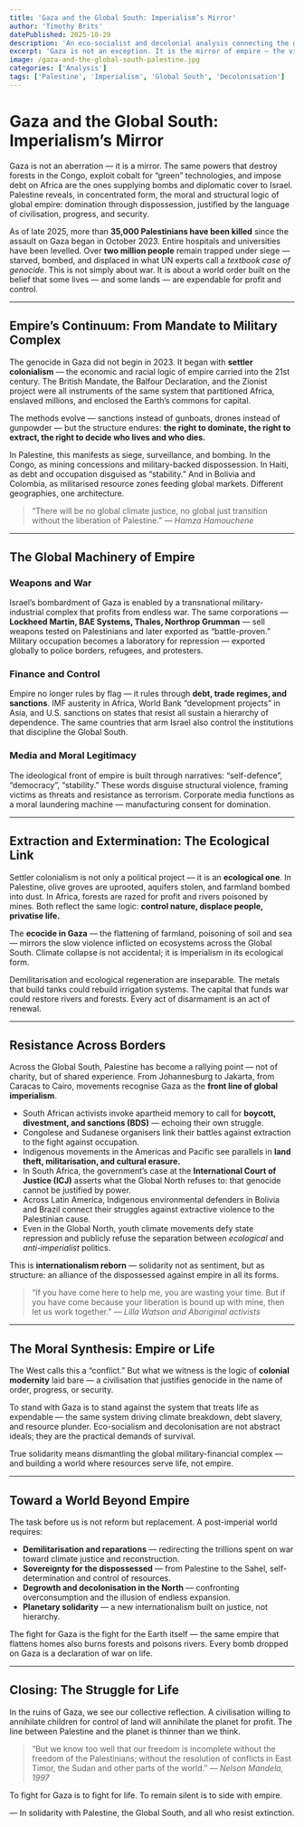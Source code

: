```yaml
---
title: 'Gaza and the Global South: Imperialism’s Mirror'
author: 'Timothy Brits'
datePublished: 2025-10-29
description: 'An eco-socialist and decolonial analysis connecting the genocide in Gaza to the global architecture of imperialism — showing how the same system that bombs Palestine also impoverishes, extracts, and exploits the Global South.'
excerpt: 'Gaza is not an exception. It is the mirror of empire — the visible frontier of a system that destroys life for profit and control. From Palestine to Congo, from Yemen to Haiti, the same machinery of domination operates under different flags.'
image: /gaza-and-the-global-south-palestine.jpg
categories: ['Analysis']
tags: ['Palestine', 'Imperialism', 'Global South', 'Decolonisation']
---
```


# Gaza and the Global South: Imperialism’s Mirror

Gaza is not an aberration — it is a mirror.
The same powers that destroy forests in the Congo, exploit cobalt for “green” technologies, and impose debt on Africa are the ones supplying bombs and diplomatic cover to Israel.
Palestine reveals, in concentrated form, the moral and structural logic of global empire: domination through dispossession, justified by the language of civilisation, progress, and security.

As of late 2025, more than **35,000 Palestinians have been killed** since the assault on Gaza began in October 2023.
Entire hospitals and universities have been levelled. Over **two million people** remain trapped under siege — starved, bombed, and displaced in what UN experts call a _textbook case of genocide_.
This is not simply about war. It is about a world order built on the belief that some lives — and some lands — are expendable for profit and control.

---

## Empire’s Continuum: From Mandate to Military Complex

The genocide in Gaza did not begin in 2023. It began with **settler colonialism** — the economic and racial logic of empire carried into the 21st century.
The British Mandate, the Balfour Declaration, and the Zionist project were all instruments of the same system that partitioned Africa, enslaved millions, and enclosed the Earth’s commons for capital.

The methods evolve — sanctions instead of gunboats, drones instead of gunpowder — but the structure endures:
**the right to dominate, the right to extract, the right to decide who lives and who dies.**

In Palestine, this manifests as siege, surveillance, and bombing.
In the Congo, as mining concessions and military-backed dispossession.
In Haiti, as debt and occupation disguised as “stability.”
And in Bolivia and Colombia, as militarised resource zones feeding global markets.
Different geographies, one architecture.

> “There will be no global climate justice, no global just transition without the liberation of Palestine.”
> — _Hamza Hamouchene_

---

## The Global Machinery of Empire

### Weapons and War

Israel’s bombardment of Gaza is enabled by a transnational military-industrial complex that profits from endless war.
The same corporations — **Lockheed Martin, BAE Systems, Thales, Northrop Grumman** — sell weapons tested on Palestinians and later exported as “battle-proven.”
Military occupation becomes a laboratory for repression — exported globally to police borders, refugees, and protesters.

### Finance and Control

Empire no longer rules by flag — it rules through **debt, trade regimes, and sanctions**.
IMF austerity in Africa, World Bank “development projects” in Asia, and U.S. sanctions on states that resist all sustain a hierarchy of dependence.
The same countries that arm Israel also control the institutions that discipline the Global South.

### Media and Moral Legitimacy

The ideological front of empire is built through narratives: “self-defence”, “democracy”, “stability.”
These words disguise structural violence, framing victims as threats and resistance as terrorism.
Corporate media functions as a moral laundering machine — manufacturing consent for domination.

---

## Extraction and Extermination: The Ecological Link

Settler colonialism is not only a political project — it is an **ecological one**.
In Palestine, olive groves are uprooted, aquifers stolen, and farmland bombed into dust.
In Africa, forests are razed for profit and rivers poisoned by mines.
Both reflect the same logic: **control nature, displace people, privatise life.**

The **ecocide in Gaza** — the flattening of farmland, poisoning of soil and sea — mirrors the slow violence inflicted on ecosystems across the Global South.
Climate collapse is not accidental; it is imperialism in its ecological form.

Demilitarisation and ecological regeneration are inseparable.
The metals that build tanks could rebuild irrigation systems.
The capital that funds war could restore rivers and forests.
Every act of disarmament is an act of renewal.

---

## Resistance Across Borders

Across the Global South, Palestine has become a rallying point — not of charity, but of shared experience.
From Johannesburg to Jakarta, from Caracas to Cairo, movements recognise Gaza as the **front line of global imperialism**.

- South African activists invoke apartheid memory to call for **boycott, divestment, and sanctions (BDS)** — echoing their own struggle.
- Congolese and Sudanese organisers link their battles against extraction to the fight against occupation.
- Indigenous movements in the Americas and Pacific see parallels in **land theft, militarisation, and cultural erasure.**
- In South Africa, the government’s case at the **International Court of Justice (ICJ)** asserts what the Global North refuses to: that genocide cannot be justified by power.
- Across Latin America, Indigenous environmental defenders in Bolivia and Brazil connect their struggles against extractive violence to the Palestinian cause.
- Even in the Global North, youth climate movements defy state repression and publicly refuse the separation between _ecological_ and _anti-imperialist_ politics.

This is **internationalism reborn** — solidarity not as sentiment, but as structure: an alliance of the dispossessed against empire in all its forms.

> “If you have come here to help me, you are wasting your time. But if you have come because your liberation is bound up with mine, then let us work together.”
> — _Lilla Watson and Aboriginal activists_

---

## The Moral Synthesis: Empire or Life

The West calls this a “conflict.”
But what we witness is the logic of **colonial modernity** laid bare — a civilisation that justifies genocide in the name of order, progress, or security.

To stand with Gaza is to stand against the system that treats life as expendable — the same system driving climate breakdown, debt slavery, and resource plunder.
Eco-socialism and decolonisation are not abstract ideals; they are the practical demands of survival.

True solidarity means dismantling the global military-financial complex — and building a world where resources serve life, not empire.

---

## Toward a World Beyond Empire

The task before us is not reform but replacement.
A post-imperial world requires:

- **Demilitarisation and reparations** — redirecting the trillions spent on war toward climate justice and reconstruction.
- **Sovereignty for the dispossessed** — from Palestine to the Sahel, self-determination and control of resources.
- **Degrowth and decolonisation in the North** — confronting overconsumption and the illusion of endless expansion.
- **Planetary solidarity** — a new internationalism built on justice, not hierarchy.

The fight for Gaza is the fight for the Earth itself — the same empire that flattens homes also burns forests and poisons rivers.
Every bomb dropped on Gaza is a declaration of war on life.

---

## Closing: The Struggle for Life

In the ruins of Gaza, we see our collective reflection.
A civilisation willing to annihilate children for control of land will annihilate the planet for profit.
The line between Palestine and the planet is thinner than we think.

> “But we know too well that our freedom is incomplete without the freedom of the Palestinians; without the resolution of conflicts in East Timor, the Sudan and other parts of the world.”
> — _Nelson Mandela, 1997_

To fight for Gaza is to fight for life.
To remain silent is to side with empire.

— In solidarity with Palestine, the Global South, and all who resist extinction.
